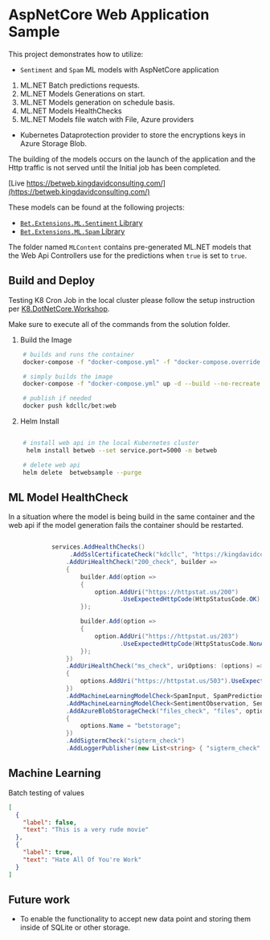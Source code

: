# AspNetCore Web Application Sample

This project demonstrates how to utilize:

- `Sentiment` and `Spam` ML models with AspNetCore application

1. ML.NET Batch predictions requests.
2. ML.NET Models Generations on start.
3. ML.NET Models generation on schedule basis.
4. ML.NET Models HealthChecks
5. ML.NET Models file watch with File, Azure providers

- Kubernetes Dataprotection provider to store the encryptions keys in Azure Storage Blob.

The building of the models occurs on the launch of the application and the Http traffic is not served until the Initial job has been completed.

[Live https://betweb.kingdavidconsulting.com/](https://betweb.kingdavidconsulting.com/)

These models can be found at the following projects:

- [`Bet.Extensions.ML.Sentiment` Library](../../src/Bet.Extensions.ML.Sentiment/README.md)
- [`Bet.Extensions.ML.Spam` Library](../../src/Bet.Extensions.ML.Spam/README.md)

The folder named `MLContent` contains pre-generated ML.NET models that the Web Api Controllers use for the predictions when `true` is set to `true`.

## Build and Deploy

Testing K8 Cron Job in the local cluster please follow the setup instruction per [K8.DotNetCore.Workshop](https://github.com/kdcllc/K8.DotNetCore.Workshop).

Make sure to execute all of the commands from the solution folder.

1. Build the Image

```bash
    # builds and runs the container
    docker-compose -f "docker-compose.yml" -f "docker-compose.override.yml" up -d  bet.aspnetcore.web

    # simply builds the image
    docker-compose -f "docker-compose.yml" up -d --build --no-recreate  bet.aspnetcore.web

    # publish if needed
    docker push kdcllc/bet:web
```

2. Helm Install

```bash

    # install web api in the local Kubernetes cluster
     helm install betweb --set service.port=5000 -n betweb

    # delete web api
    helm delete  betwebsample --purge
```

## ML Model HealthCheck

In a situation where the model is being build in the same container and the web api if the model generation fails the container should be restarted.

```csharp

            services.AddHealthChecks()
                 .AddSslCertificateCheck("kdcllc", "https://kingdavidconsulting.com")
                .AddUriHealthCheck("200_check", builder =>
                {
                    builder.Add(option =>
                    {
                        option.AddUri("https://httpstat.us/200")
                               .UseExpectedHttpCode(HttpStatusCode.OK);
                    });

                    builder.Add(option =>
                    {
                        option.AddUri("https://httpstat.us/203")
                               .UseExpectedHttpCode(HttpStatusCode.NonAuthoritativeInformation);
                    });
                })
                .AddUriHealthCheck("ms_check", uriOptions: (options) =>
                {
                    options.AddUri("https://httpstat.us/503").UseExpectedHttpCode(503);
                })
                .AddMachineLearningModelCheck<SpamInput, SpamPrediction>("Spam_Check")
                .AddMachineLearningModelCheck<SentimentObservation, SentimentPrediction>("Sentiment_Check")
                .AddAzureBlobStorageCheck("files_check", "files", options =>
                {
                    options.Name = "betstorage";
                })
                .AddSigtermCheck("sigterm_check")
                .AddLoggerPublisher(new List<string> { "sigterm_check" });
```

## Machine Learning

Batch testing of values

```json
[
  {
    "label": false,
    "text": "This is a very rude movie"
  },
  {
    "label": true,
    "text": "Hate All Of You're Work"
  }
]
```

## Future work
- To enable the functionality to accept new data point and storing them inside of SQLite or other storage.
